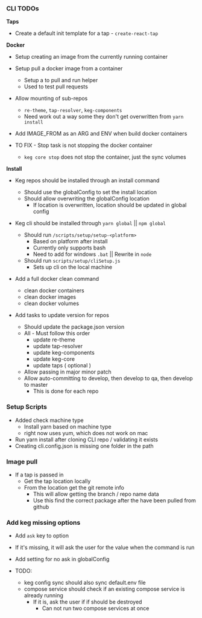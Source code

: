 ### CLI TODOs

**Taps**
  * Create a default init template for a tap - `create-react-tap`


**Docker**
  * Setup creating an image from the currently running container
  * Setup pull a docker image from a container
    * Setup a to pull and run helper
    * Used to test pull requests
  * Allow mounting of sub-repos
    * `re-theme`, `tap-resolver`, `keg-components`
    * Need work out a way some they don't get overwritten from `yarn install`
  * Add IMAGE_FROM as an ARG and ENV when build docker containers

  * TO FIX - Stop task is not stopping the docker container
    * `keg core stop` does not stop the container, just the sync volumes

**Install**
* Keg repos should be installed through an install command
  * Should use the globalConfig to set the install location
  * Should allow overwriting the globalConfig location
    * If location is overwritten, location should be updated in global config
* Keg cli should be installed through `yarn global` || `npm global`
  * Should run `/scripts/setup/setup-<platform>`
    * Based on platform after install
    * Currently only supports bash
    * Need to add for windows `.bat` || Rewrite in `node`
  * Should run `scripts/setup/cliSetup.js`
    * Sets up cli on the local machine



* Add a full docker clean command
  * clean docker containers
  * clean docker images
  * clean docker volumes


* Add tasks to update version for repos
  * Should update the package.json version
  * All - Must follow this order
    * update re-theme
    * update tap-resolver
    * update keg-components
    * update keg-core
    * update taps ( optional )
  * Allow passing in major minor patch
  * Allow auto-committing to develop, then develop to qa, then develop to master
    * This is done for each repo
  

### Setup Scripts
  * Added check machine type
    * Install yarn based on machine type
    * right now uses yum, which does not work on mac
  * Run yarn install after cloning CLI repo / validating it exists
  * Creating cli.config.json is missing one folder in the path
  

### Image pull
  * If a tap is passed in
    * Get the tap location locally
    * From the location get the git remote info
      * This will allow getting the branch / repo name data
      * Use this find the correct package after the have been pulled from github

### Add keg missing options
  * Add `ask` key to option
  * If it's missing, it will ask the user for the value when the command is run
  * Add setting for no ask in globalConfig


* TODO: 
  * keg config sync should also sync default.env file
  * compose service should check if an existing compose service is already running
    * If it is, ask the user if if should be destroyed
      * Can not run two compose services at once 